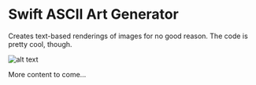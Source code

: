 # Swift ASCII Art Generator

Creates text-based renderings of images for no good reason. The code is pretty cool, though.

![alt text](https://ijoshsmith.files.wordpress.com/2015/04/ascii_kermit.png "ASCII Kermit is thinking")

More content to come…
